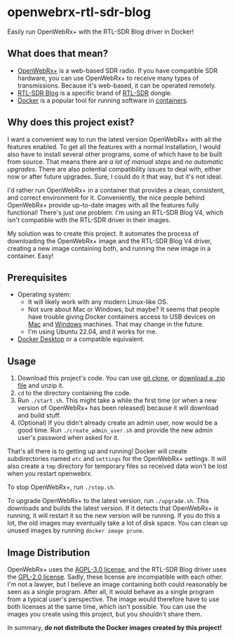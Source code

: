 # openwebrx-rtl-sdr-blog

Easily run OpenWebRx+ with the RTL-SDR Blog driver in Docker!

## What does that mean?

- [OpenWebRx+](https://fms.komkon.org/OWRX/) is a web-based SDR radio. If you have compatible SDR hardware, you can use
  OpenWebRx+ to receive many types of transmissions. Because it's web-based, it can be operated remotely.
- [RTL-SDR Blog](https://www.rtl-sdr.com/buy-rtl-sdr-dvb-t-dongles/) is a specific brand
  of [RTL-SDR](https://www.rtl-sdr.com/about-rtl-sdr/) dongle.
- [Docker](https://www.docker.com/) is a popular tool for running software
  in [containers](https://www.docker.com/resources/what-container/).

## Why does this project exist?

I want a convenient way to run the latest version OpenWebRx+ with all the features enabled. To get all the features with
a normal installation, I would also have to install several other programs, some of which have to be built from source.
That means there are *a lot of manual steps* and *no automatic upgrades*. There are also potential compatibility issues
to deal with, either now or after future upgrades. Sure, I could do it that way, but it's not ideal.

I'd rather run OpenWebRx+ in a container that provides a clean, consistent, and correct environment for it.
Conveniently, the nice people behind OpenWebRx+ provide up-to-date images with all the features fully functional!
There's just one problem. I'm using an RTL-SDR Blog V4, which isn't compatible with the RTL-SDR driver in their images.

My solution was to create this project. It automates the process of downloading the OpenWebRx+ image and the RTL-SDR
Blog V4 driver, creating a new image containing both, and running the new image in a container. Easy!

## Prerequisites

- Operating system:
    - It will likely work with any modern Linux-like OS.
    - Not sure about Mac or Windows, but maybe?  It seems that people have trouble giving Docker containers access to USB
      devices on [Mac](https://github.com/docker/roadmap/issues/511) and [Windows](https://forums.docker.com/t/usb-ip-on-docker-desktop-wsl2-backend/135921)
      machines.  That may change in the future.
    - I'm using Ubuntu 22.04, and it works for me.
- [Docker Desktop](https://docs.docker.com/get-docker/) or a compatible equivalent.

## Usage

1. Download this project's code. You can
   use [git clone](https://docs.github.com/en/repositories/creating-and-managing-repositories/cloning-a-repository),
   or [download a .zip file](https://docs.github.com/en/repositories/working-with-files/using-files/downloading-source-code-archives)
   and unzip it.
2. `cd` to the directory containing the code.
3. Run `./start.sh`. This might take a while the first time (or when a new version of OpenWebRx+ has been released)
   because it will download and build stuff.
4. (Optional) If you didn't already create an admin user, now would be a good time. Run `./create_admin_user.sh` and
   provide the new admin user's password when asked for it.

That's all there is to getting up and running!  Docker will create subdirectories named `etc` and `settings` for the
OpenWebRx+ settings.  It will also create a `tmp` directory for temporary files so received data won't be lost when
you restart openwebrx.

To stop OpenWebRx+, run `./stop.sh`.

To upgrade OpenWebRx+ to the latest version, run `./upgrade.sh`.  This downloads and builds the latest version.  If it
detects that OpenWebRx+ is running, it will restart it so the new version will be running.  If you do this a lot, the
old images may eventually take a lot of disk space.  You can clean up unused images by running `docker image prune`.

## Image Distribution

OpenWebRx+ uses the [AGPL-3.0 license](https://github.com/luarvique/openwebrx/blob/master/LICENSE.txt), and the RTL-SDR
Blog driver uses the [GPL-2.0 license](https://github.com/rtlsdrblog/rtl-sdr-blog?tab=readme-ov-file#GPL-2.0-1-ov-file).
Sadly, these license are incompatible with each other. I'm not a lawyer, but I believe an image containing both could
reasonably be seen as a single program. After all, it would behave as a single program from a typical user's
perspective. The image would therefore have to use both licenses at the same time, which isn't possible. You can use the
images you create using this project, but you shouldn't share them.

In summary, **do not distribute the Docker images created by this project!**
